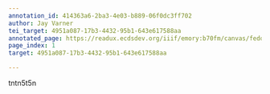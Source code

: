 ```yaml
---
annotation_id: 414363a6-2ba3-4e03-b889-06f0dc3ff702
author: Jay Varner
tei_target: 4951a087-17b3-4432-95b1-643e617588aa
annotated_page: https://readux.ecdsdev.org/iiif/emory:b70fm/canvas/fedora:emory:gz6dp
page_index: 1
target: 4951a087-17b3-4432-95b1-643e617588aa

---
```

<p>tntn5t5n</p>